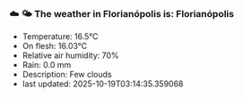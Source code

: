 ### ☁️ 🌤️  The weather in Florianópolis is: Florianópolis

- Temperature: 16.5°C
- On flesh: 16.03°C
- Relative air humidity: 70%
- Rain: 0.0 mm
- Description: Few clouds
- last updated: 2025-10-19T03:14:35.359068
